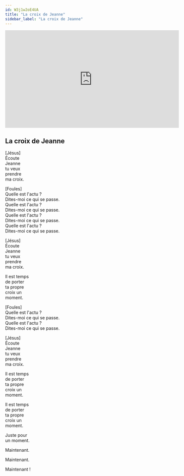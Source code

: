 ```yaml
---
id: W3j1w2oE4UA
title: "La croix de Jeanne"
sidebar_label: "La croix de Jeanne"
---
```


<div class="video-float-container">
  <iframe
    width="560"
    height="315"
    src="https://www.youtube.com/embed/W3j1w2oE4UA"
    title="YouTube video player"
    frameborder="0"
    allow="accelerometer; autoplay; clipboard-write; encrypted-media; gyroscope; picture-in-picture; web-share"
    referrerpolicy="strict-origin-when-cross-origin"
    allowfullscreen
  ></iframe>
</div>

## La croix de Jeanne

[Jésus]  
Écoute  
Jeanne  
tu veux  
prendre  
ma croix.

[Foules]  
Quelle est l'actu ?  
Dites-moi ce qui se passe.  
Quelle est l'actu ?  
Dites-moi ce qui se passe.  
Quelle est l'actu ?  
Dites-moi ce qui se passe.  
Quelle est l'actu ?  
Dites-moi ce qui se passe.

[Jésus]  
Écoute  
Jeanne  
tu veux  
prendre  
ma croix.

Il est temps  
de porter  
ta propre  
croix un  
moment.

[Foules]  
Quelle est l'actu ?  
Dites-moi ce qui se passe.  
Quelle est l'actu ?  
Dites-moi ce qui se passe.

[Jésus]  
Écoute  
Jeanne  
tu veux  
prendre  
ma croix.

Il est temps  
de porter  
ta propre  
croix un  
moment.

Il est temps  
de porter  
ta propre  
croix un  
moment.

Juste pour  
un moment.

Maintenant.

Maintenant.

Maintenant !
